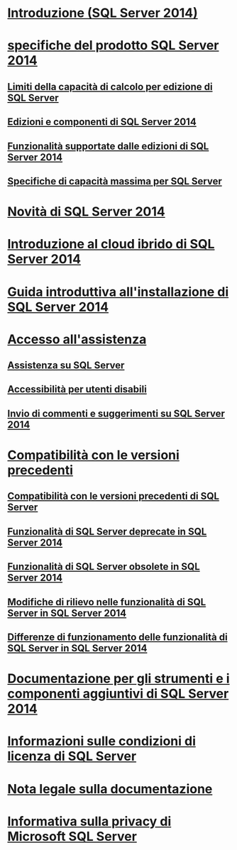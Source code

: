 # [Introduzione (SQL Server 2014)](getting-started-sql-server-2014.md)
# [specifiche del prodotto SQL Server 2014](sql-server-2014-product-specifications.md)
## [Limiti della capacità di calcolo per edizione di SQL Server](../sql-server/compute-capacity-limits-by-edition-of-sql-server.md)
## [Edizioni e componenti di SQL Server 2014](../sql-server/editions-and-components-of-sql-server-2016.md)
## [Funzionalità supportate dalle edizioni di SQL Server 2014](features-supported-by-the-editions-of-sql-server-2014.md)
## [Specifiche di capacità massima per SQL Server](../sql-server/maximum-capacity-specifications-for-sql-server.md)
# [Novità di SQL Server 2014](../sql-server/what-s-new-in-sql-server-2016.md)
# [Introduzione al cloud ibrido di SQL Server 2014](introduction-to-sql-server-2014-hybrid-cloud.md)
# [Guida introduttiva all'installazione di SQL Server 2014](quick-start-installation-of-sql-server-2014.md)
# [Accesso all'assistenza](getting-assistance-sql-server-2014.md)
## [Assistenza su SQL Server](getting-sql-server-assistance.md)
## [Accessibilità per utenti disabili](accessibility-for-people-with-disabilities.md)
## [Invio di commenti e suggerimenti su SQL Server 2014](providing-feedback-for-sql-server-2014.md)
# [Compatibilità con le versioni precedenti](backward-compatibility.md)
## [Compatibilità con le versioni precedenti di SQL Server](sql-server-backward-compatibility.md)
## [Funzionalità di SQL Server deprecate in SQL Server 2014](deprecated-sql-server-features-in-sql-server-2014.md)
## [Funzionalità di SQL Server obsolete in SQL Server 2014](discontinued-sql-server-features-in-sql-server-2014.md)
## [Modifiche di rilievo nelle funzionalità di SQL Server in SQL Server 2014](breaking-changes-to-sql-server-features-in-sql-server-2014.md)
## [Differenze di funzionamento delle funzionalità di SQL Server in SQL Server 2014](behavior-changes-to-sql-server-features-in-sql-server-2014.md)
# [Documentazione per gli strumenti e i componenti aggiuntivi di SQL Server 2014](documentation-for-sql-server-2014-tools-and-add-in-components.md)
# [Informazioni sulle condizioni di licenza di SQL Server](about-the-sql-server-license-terms.md)
# [Nota legale sulla documentazione](legal-notice-for-documentation.md)
# [Informativa sulla privacy di Microsoft SQL Server](microsoft-sql-server-privacy-statement.md)
